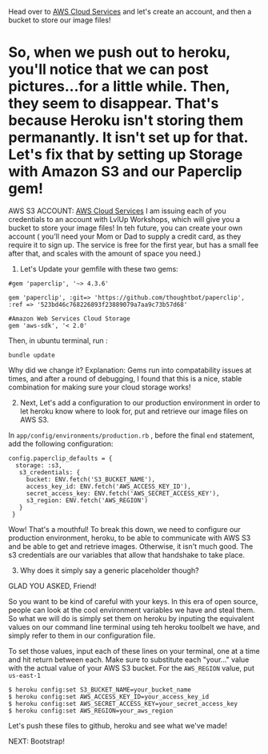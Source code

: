 Head over to [AWS Cloud Services](https://aws.amazon.com/) and let's create an account, and then a bucket to store our image files!

# So, when we push out to heroku, you'll notice that we can post pictures...for a little while. Then, they seem to disappear.  That's because Heroku isn't storing them permanantly. It isn't set up for that. Let's fix that by setting up Storage with Amazon S3 and our Paperclip gem! 

AWS S3 ACCOUNT: 
[AWS Cloud Services](https://aws.amazon.com/) I am issuing  each of you credentials to an account with LvlUp Workshops, which will give you a bucket to store your image files!  In teh  future, you can create your own account ( you'll need your Mom or Dad to supply a credit card, as they require it to sign up. The service is free for the  first year, but has a small fee after that, and scales with the amount of space you need.) 



1. Let's Update your gemfile with these two gems: 

```
#gem 'paperclip', '~> 4.3.6'

gem 'paperclip', :git=> 'https://github.com/thoughtbot/paperclip', :ref => '523bd46c768226893f23889079a7aa9c73b57d68'

#Amazon Web Services Cloud Storage
gem 'aws-sdk', '< 2.0'
```

Then, in ubuntu terminal, run :  

```
bundle update
```

Why did we change it? Explanation: Gems run into compatability issues at times, and after a round of debugging, I found that this is a nice, stable combination for making sure your cloud storage works!

2. Next, Let's add a configuration to our production environment in order to let heroku know where to look for, put and retrieve our image files on AWS S3. 

In ```app/config/environments/production.rb``` , before the final ```end``` statement, add the following configuration: 

```
config.paperclip_defaults = {
  storage: :s3,
   s3_credentials: {
     bucket: ENV.fetch('S3_BUCKET_NAME'),
     access_key_id: ENV.fetch('AWS_ACCESS_KEY_ID'),
     secret_access_key: ENV.fetch('AWS_SECRET_ACCESS_KEY'),
     s3_region: ENV.fetch('AWS_REGION')
   }
 }
 ```

 Wow! That's a mouthful!  To break this down, we need to configure our production environment, heroku, to be able to communicate with AWS S3 and be able to get and retrieve images.  Otherwise, it isn't much good.
 The  s3 credentials are our variables that allow that handshake to take place.


 3. Why does it simply say a generic placeholder though? 

 GLAD YOU ASKED, Friend! 

 So you want to be kind of careful with your keys. In this era of open source, people can look at the cool environment variables we have and steal them. So what we will do is simply set them on heroku by inputing the  equivalent values on our command line terminal using teh  heroku toolbelt we have, and simply refer to them in our configuration file. 

 To set those values, input each of these lines on your terminal, one at a time and hit return between each.  Make sure to substitute each "your..." value with the actual value of your AWS S3 bucket.  For the ```AWS_REGION``` value, put ```us-east-1```


 ```
$ heroku config:set S3_BUCKET_NAME=your_bucket_name
$ heroku config:set AWS_ACCESS_KEY_ID=your_access_key_id
$ heroku config:set AWS_SECRET_ACCESS_KEY=your_secret_access_key
$ heroku config:set AWS_REGION=your_aws_region  
```

Let's push these files to github, heroku and see what we've made! 









NEXT:  Bootstrap!    







